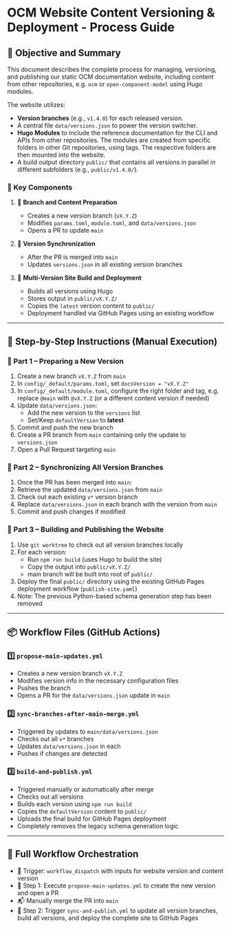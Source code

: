 # OCM Website Content Versioning & Deployment - Process Guide

## 🎯 Objective and Summary

This document describes the complete process for managing, versioning,
and publishing our static OCM documentation website, including content from other repositories, e.g. `ocm` or `open-component-model` using Hugo modules.

The website utilizes:

- **Version branches** (e.g., `v1.4.0`) for each released version.
- A central file `data/versions.json` to power the version switcher.
- **Hugo Modules** to include the reference documentation for the CLI and APIs from other repositories. The modules are created from specific folders in other Git repositories, using tags. The respective folders are then mounted into the website.
- A build output directory `public/` that contains all versions in parallel
in different subfolders (e.g., `public/v1.4.0/`).

### 🔧 Key Components

1. 🧱 **Branch and Content Preparation**
   - Creates a new version branch (`vX.Y.Z`)
   - Modifies `params.toml`, `module.toml`, and `data/versions.json`
   - Opens a PR to update `main`

2. 🔄 **Version Synchronization**
   - After the PR is merged into `main`
   - Updates `versions.json` in all existing version branches

3. 🚀 **Multi-Version Site Build and Deployment**
   - Builds all versions using Hugo
   - Stores output in `public/vX.Y.Z/`
   - Copies the `latest` version content to `public/`
   - Deployment handled via GitHub Pages using an existing workflow

---

## 📝 Step-by-Step Instructions (Manual Execution)

### 🧱 Part 1 – Preparing a New Version

1. Create a new branch `vX.Y.Z` from `main`
2. In `config/_default/params.toml`, set `docsVersion = "vX.Y.Z"`
3. In `config/_default/module.toml`, configure the right folder and tag, e.g. replace `@main` with `@vX.Y.Z` (or a different content version if needed)
4. Update `data/versions.json`:
   - Add the new version to the `versions` list
   - Set/Keep `defaultVersion` to **latest**
5. Commit and push the new branch
6. Create a PR branch from `main` containing only the update to `versions.json`
7. Open a Pull Request targeting `main`

### 🔄 Part 2 – Synchronizing All Version Branches

1. Once the PR has been merged into `main`:
2. Retrieve the updated `data/versions.json` from `main`
3. Check out each existing `v*` version branch
4. Replace `data/versions.json` in each branch with the version from `main`
5. Commit and push changes if modified

### 🚀 Part 3 – Building and Publishing the Website

1. Use `git worktree` to check out all version branches locally
2. For each version:
   - Run `npm run build` (uses Hugo to build the site)
   - Copy the output into `public/vX.Y.Z/`
   - main branch will be built into root of `public/`
3. Deploy the final `public/` directory using the existing GitHub Pages deployment workflow (`publish-site.yaml`)
4. Note: The previous Python-based schema generation step has been removed

---

## 📦 Workflow Files (GitHub Actions)

### 1️⃣ `propose-main-updates.yml`

- Creates a new version branch `vX.Y.Z`
- Modifies version info in the necessary configuration files
- Pushes the branch
- Opens a PR for the `data/versions.json` update in `main`

### 2️⃣ `sync-branches-after-main-merge.yml`

- Triggered by updates to `main/data/versions.json`
- Checks out all `v*` branches
- Updates `data/versions.json` in each
- Pushes if changes are detected

### 3️⃣ `build-and-publish.yml`

- Triggered manually or automatically after merge
- Checks out all versions
- Builds each version using `npm run build`
- Copies the `defaultVersion` content to `public/`
- Uploads the final build for GitHub Pages deployment
- Completely removes the legacy schema generation logic

---

## 🔁 Full Workflow Orchestration

- 🔘 Trigger: `workflow_dispatch` with inputs for website version and content version
- 🧱 Step 1: Execute `propose-main-updates.yml` to create the new version and open a PR
- 📬 Manually merge the PR into `main`
- 🚀 Step 2: Trigger `sync-and-publish.yml` to update all version branches, build all versions, and deploy the complete site to GitHub Pages
